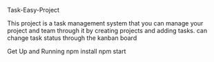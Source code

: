 Task-Easy-Project


This project is a task management system that you can manage your project and team through it by creating projects and adding tasks.
can change task status through the kanban board

Get Up and Running
npm install 
npm start 



